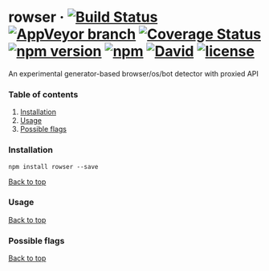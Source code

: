 # rowser &middot; [![Build Status](https://travis-ci.org/everget/rowser.svg?branch=master)](https://travis-ci.org/everget/rowser) [![AppVeyor branch](https://img.shields.io/appveyor/ci/everget/rowser/master.svg)]() [![Coverage Status](https://img.shields.io/coveralls/everget/rowser/master.svg?style=flat)](https://coveralls.io/github/everget/rowser?branch=master) [![npm version](https://img.shields.io/npm/v/rowser.svg?style=flat)](https://www.npmjs.com/package/rowser) [![npm](https://img.shields.io/npm/dm/rowser.svg?style=flat)](https://www.npmjs.com/package/rowser) [![David](https://img.shields.io/david/dev/everget/rowser.svg)]() [![license](https://img.shields.io/github/license/everget/rowser.svg)]()

An experimental generator-based browser/os/bot detector with proxied API

### Table of contents
1. [Installation](#installation)
1. [Usage](#usage)
1. [Possible flags](#possible-flags)

### Installation
```
npm install rowser --save
```

[Back to top](#table-of-contents)

### Usage

[Back to top](#table-of-contents)

### Possible flags

[Back to top](#table-of-contents)
